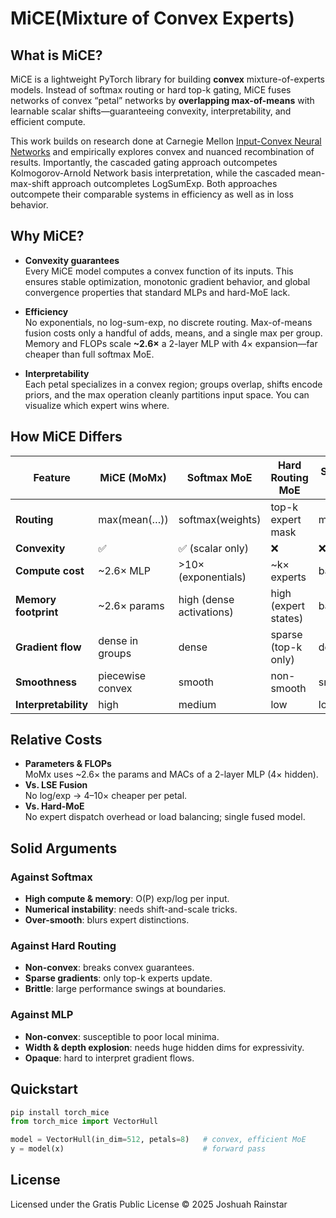 # MiCE(Mixture of Convex Experts)

## What is MiCE?

MiCE is a lightweight PyTorch library for building **convex** mixture-of-experts models. Instead of softmax routing or hard top-k gating, MiCE fuses networks of convex “petal” networks by **overlapping max-of-means** with learnable scalar shifts—guaranteeing convexity, interpretability, and efficient compute.

This work builds on research done at Carnegie Mellon [Input-Convex Neural Networks](https://arxiv.org/abs/1609.07152) and empirically explores convex and nuanced recombination of results.
Importantly, the cascaded gating approach outcompetes Kolmogorov-Arnold Network basis interpretation, while the cascaded mean-max-shift approach outcompletes LogSumExp. Both approaches outcompete their comparable systems in efficiency as well as in loss behavior. 

## Why MiCE?

- **Convexity guarantees**  
  Every MiCE model computes a convex function of its inputs.  This ensures stable optimization, monotonic gradient behavior, and global convergence properties that standard MLPs and hard-MoE lack.

- **Efficiency**  
  No exponentials, no log-sum-exp, no discrete routing.  Max-of-means fusion costs only a handful of adds, means, and a single max per group.  Memory and FLOPs scale **~2.6×** a 2-layer MLP with 4× expansion—far cheaper than full softmax MoE.

- **Interpretability**  
  Each petal specializes in a convex region; groups overlap, shifts encode priors, and the max operation cleanly partitions input space.  You can visualize which expert wins where.

## How MiCE Differs

| Feature               | MiCE (MoMx)         | Softmax MoE            | Hard Routing MoE      | Standard MLP         |
|-----------------------|---------------------|------------------------|-----------------------|----------------------|
| **Routing**           | max(mean(…))        | softmax(weights)       | top-k expert mask     | monolithic           |
| **Convexity**         | ✅                  | ✅ (scalar only)       | ❌                     | ❌                    |
| **Compute cost**      | ~2.6× MLP           | >10× (exponentials)    | ~k× experts           | baseline             |
| **Memory footprint**  | ~2.6× params        | high (dense activations)| high (expert states)  | baseline             |
| **Gradient flow**     | dense in groups     | dense                  | sparse (top-k only)   | dense                |
| **Smoothness**        | piecewise convex    | smooth                 | non-smooth            | smooth               |
| **Interpretability**  | high                | medium                 | low                   | low                  |

## Relative Costs

- **Parameters & FLOPs**  
  MoMx uses ~2.6× the params and MACs of a 2-layer MLP (4× hidden).  
- **Vs. LSE Fusion**  
  No log/exp → 4–10× cheaper per petal.  
- **Vs. Hard-MoE**  
  No expert dispatch overhead or load balancing; single fused model.

## Solid Arguments

### Against Softmax  
- **High compute & memory**: O(P) exp/log per input.  
- **Numerical instability**: needs shift-and-scale tricks.  
- **Over-smooth**: blurs expert distinctions.

### Against Hard Routing  
- **Non-convex**: breaks convex guarantees.  
- **Sparse gradients**: only top-k experts update.  
- **Brittle**: large performance swings at boundaries.

### Against MLP  
- **Non-convex**: susceptible to poor local minima.  
- **Width & depth explosion**: needs huge hidden dims for expressivity.  
- **Opaque**: hard to interpret gradient flows.

## Quickstart

```python
pip install torch_mice
from torch_mice import VectorHull

model = VectorHull(in_dim=512, petals=8)   # convex, efficient MoE
y = model(x)                               # forward pass

```
## License

Licensed under the Gratis Public License © 2025 Joshuah Rainstar
